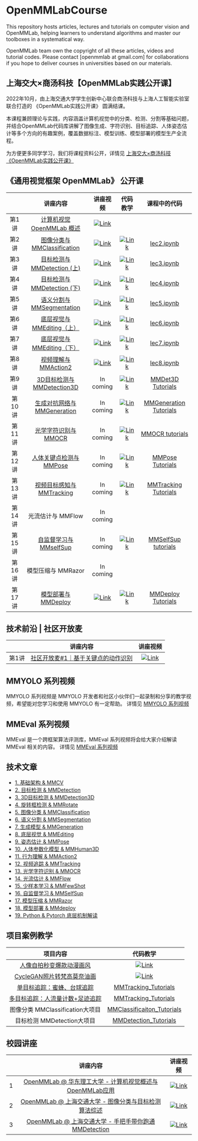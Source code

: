 # OpenMMLabCourse

This repository hosts articles, lectures and tutorials on computer vision and OpenMMLab, helping learners to understand algorithms and master our toolboxes in a systematical way.

OpenMMLab team own the copyright of all these articles, videos and tutorial codes. Please contact [openmmlab at gmail.com] for collaborations if you hope to deliver courses in universities based on our materials. 

## 上海交大×商汤科技【OpenMMLab实践公开课】

2022年10月，由上海交通大学学生创新中心联合商汤科技与上海人工智能实验室联合打造的 《OpenMMLab实践公开课》 圆满结课。

本课程兼顾理论与实践，内容涵盖计算机视觉中的分类、检测、分割等基础问题，并结合OpenMMLab代码库讲解了图像生成、字符识别、目标追踪、人体姿态估计等多个方向的有趣案例，覆盖数据标注、模型训练、模型部署的模型生产全流程。

为方便更多同学学习，我们将课程资料公开，详情见 [上海交大×商汤科技《OpenMMLab实践公开课》](./lecture_sjtu.md)

## 《通用视觉框架 OpenMMLab》 公开课

|        |                                               讲座内容                                                |                                                                          讲座视频                                                                          |                                                                          代码教学                                                                          |                                  课程中的代码                                  |
| :----: | :---------------------------------------------------------------------------------------------------: | :--------------------------------------------------------------------------------------------------------------------------------------------------------: | :--------------------------------------------------------------------------------------------------------------------------------------------------------: | :----------------------------------------------------------------------------: |
| 第1讲  |               [计算机视觉 OpenMMLab 概述](https://www.bilibili.com/video/BV1R341117FJ/)               |  [![Link](https://i1.hdslb.com/bfs/archive/24cc8148270f237cff0738fc8cd50557a6462de0.png@112w_63h_1c.webp)](https://www.bilibili.com/video/BV1R341117FJ/)   |                                                                                                                                                            |                                                                                |
| 第2讲  |              [图像分类与 MMClassification](https://www.bilibili.com/video/BV1J341127nQ/)              |  [![Link](https://i0.hdslb.com/bfs/archive/237b076c0fd87086827618ca95975d94656fb429.png@112w_63h_1c.webp)](https://www.bilibili.com/video/BV1J341127nQ/)   | [![Link](https://i0.hdslb.com/bfs/archive/237b076c0fd87086827618ca95975d94656fb429.png@112w_63h_1c.webp)](https://www.bilibili.com/video/BV1J341127nQ?p=7) |                         [lec2.ipynb](codes/lec2.ipynb)                         |
| 第3讲  |              [目标检测与 MMDetection (上)](https://www.bilibili.com/video/BV1Vv411A7ZM/)              |  [![Link](https://i0.hdslb.com/bfs/archive/8f4077f6572966b6d94726abeb8adb8531ad51b7.png@112w_63h_1c.webp)](https://www.bilibili.com/video/BV1Vv411A7ZM/)   | [![Link](https://i0.hdslb.com/bfs/archive/8f4077f6572966b6d94726abeb8adb8531ad51b7.png@112w_63h_1c.webp)](https://www.bilibili.com/video/BV1Vv411A7ZM?p=5) |                         [lec3.ipynb](codes/lec3.ipynb)                         |
| 第4讲  |              [目标检测与 MMDetection (下)](https://www.bilibili.com/video/BV1bM4y1g7Hf/)              |  [![Link](https://i2.hdslb.com/bfs/archive/0207b273dfe48d157cd00fe3ca2d9e20c1a86599.png@112w_63h_1c.webp)](https://www.bilibili.com/video/BV1bM4y1g7Hf/)   | [![Link](https://i2.hdslb.com/bfs/archive/0207b273dfe48d157cd00fe3ca2d9e20c1a86599.png@112w_63h_1c.webp)](https://www.bilibili.com/video/BV1bM4y1g7Hf?p=5) |                         [lec4.ipynb](codes/lec4.ipynb)                         |
| 第5讲  |               [语义分割与 MMSegmentation](https://www.bilibili.com/video/BV1944y1b76p/)               |  [![Link](https://i0.hdslb.com/bfs/archive/bedab4cff4ced7617ba1d118d7bd0cccd4a502f4.png@112w_63h_1c.webp)](https://www.bilibili.com/video/BV1944y1b76p/)   | [![Link](https://i0.hdslb.com/bfs/archive/bedab4cff4ced7617ba1d118d7bd0cccd4a502f4.png@112w_63h_1c.webp)](https://www.bilibili.com/video/BV1944y1b76p?p=5) |                         [lec5.ipynb](codes/lec5.ipynb)                         |
| 第6讲  |              [底层视觉与 MMEditing（上）](https://www.bilibili.com/video/BV1zq4y1o7ph/)               |  [![Link](https://i2.hdslb.com/bfs/archive/01d51d14a091e96f8c42031390f08f62cb18b699.png@112w_63h_1c.webp)](https://www.bilibili.com/video/BV1zq4y1o7ph/)   | [![Link](https://i2.hdslb.com/bfs/archive/01d51d14a091e96f8c42031390f08f62cb18b699.png@112w_63h_1c.webp)](https://www.bilibili.com/video/BV1zq4y1o7ph?p=5) |                         [lec6.ipynb](codes/lec6.ipynb)                         |
| 第7讲  |              [底层视觉与 MMEditing（下）](https://www.bilibili.com/video/BV1cQ4y167KL/)               |  [![Link](https://i0.hdslb.com/bfs/archive/3c314ffc38bced8002162319cb75f883b4694445.png@112w_63h_1c.webp)](https://www.bilibili.com/video/BV1cQ4y167KL/)   | [![Link](https://i0.hdslb.com/bfs/archive/3c314ffc38bced8002162319cb75f883b4694445.png@112w_63h_1c.webp)](https://www.bilibili.com/video/BV1cQ4y167KL?p=4) |                         [lec7.ipynb](codes/lec7.ipynb)                         |
| 第8讲  |                 [视频理解与 MMAction2](https://www.bilibili.com/video/BV1h34y1D7QH/)                  | [![Link](https://i0.hdslb.com/bfs/archive/a1c4b28840991f29c7acabdcbd39dc190f6af2c2.png@112w_63h_1c.webp)](https://www.bilibili.com/video/BV1h34y1D7QH?p=1) | [![Link](https://i0.hdslb.com/bfs/archive/a1c4b28840991f29c7acabdcbd39dc190f6af2c2.png@112w_63h_1c.webp)](https://www.bilibili.com/video/BV1h34y1D7QH?p=5) |                         [lec8.ipynb](codes/lec8.ipynb)                         |
| 第9讲  | [3D目标检测与 MMDetection3D](https://space.bilibili.com/1293512903/channel/collectiondetail?sid=895668) | In coming | [![Link](https://i1.hdslb.com/bfs/archive/c01d54b06e200a467c5b18b485972558a777b19b.jpg@112w_63h_1c.webp)](https://www.bilibili.com/video/BV1aG4y197is) |[MMDet3D Tutorials](codes/MMDet3d_tutorials)|
| 第10讲 | [生成对抗网络与 MMGeneration](https://space.bilibili.com/1900783/channel/collectiondetail?sid=367182) |                                                                         In coming                                                                         |  [![Link](https://i1.hdslb.com/bfs/archive/e0ea4767b305e98ce6039fe623e4cd184923a720.jpg@112w_63h_1c.webp)](https://www.bilibili.com/video/BV1bY4y147kz/)   | [MMGeneration Tutorials](https://github.com/TommyZihao/MMGeneration_Tutorials) |
| 第11讲 |    [光学字符识别与 MMOCR](https://space.bilibili.com/1900783/channel/collectiondetail?sid=292930)     |                                                                         In coming                                                                         |  [![Link](https://i0.hdslb.com/bfs/archive/bff12b73709666351d614fd5fb286767846b7108.jpg@112w_63h_1c.webp)](https://www.bilibili.com/video/BV1Ua411x7dB/)   |        [MMOCR tutorials](https://github.com/TommyZihao/MMOCR_tutorials)        |
| 第12讲 |   [人体关键点检测与 MMPose](https://space.bilibili.com/1900783/channel/collectiondetail?sid=552719)   |                                                                         In coming                                                                         |  [![Link](https://i1.hdslb.com/bfs/archive/94399ebc3f6cecc9545b83956b0a35e1046eaae2.jpg@112w_63h_1c.webp)](https://www.bilibili.com/video/BV16B4y1h7JS/)   |       [MMPose Tutorials](https://github.com/TommyZihao/MMPose_Tutorials)       |
| 第13讲 |  [视频目标感知与 MMTracking](https://space.bilibili.com/1900783/channel/collectiondetail?sid=356479)  |                                                                         In coming                                                                         |  [![Link](https://i1.hdslb.com/bfs/archive/0058cfa97c39341f8679fd58ef04651db2389c4e.jpg@112w_63h_1c.webp)](https://www.bilibili.com/video/BV1za411Y7Zm/)   |   [MMTracking Tutorials](https://github.com/TommyZihao/MMTracking_Tutorials)   |
| 第14讲 |                                           光流估计与 MMFlow                                           |                                                                         In coming                                                                         |                                                                                                                                                            |                                                                                |
| 第15讲 |  [自监督学习与 MMselfSup](https://space.bilibili.com/1293512903/channel/collectiondetail?sid=657287)  |                                                                         In coming                                                                         |   [![Link](https://i1.hdslb.com/bfs/archive/7e5e9a0571cbc98f043d6bc4050fb9e785c2606f.jpg@112w_63h_1c.webp)](https://www.bilibili.com/video/BV1hg411r7iK)   |                [MMSelfSup tutorials](codes/MMSelfSup_tutorials)                |
| 第16讲 |                                          模型压缩与 MMRazor                                           |                                                                         In coming                                                                         |                                                                                                                                                            |                                                                                |
| 第17讲 | [模型部署与 MMDeploy](https://www.bilibili.com/video/BV1Tx4y1F768) | [![Link](https://i0.hdslb.com/bfs/archive/3f9cc4f61e1a21afe24512664845a45c828c585f.jpg@112w_63h_1c.webp)](https://www.bilibili.com/video/BV1Tx4y1F768) | [![Link](https://i0.hdslb.com/bfs/archive/e1293f6073852c47cfae86f78e25eb384ed2a67e.jpg@112w_63h_1c.webp)](https://www.bilibili.com/video/BV1yX4y1X7jp) | [MMDeploy Tutorials](https://github.com/TommyZihao/MMDeploy_Tutorials) |

## 技术前沿 | 社区开放麦

|        |                                               讲座内容                                                |                                                                          讲座视频                                                                          |                                                           
| :----: | :---------------------------------------------------------------------------------------------------: | :--------------------------------------------------------------------------------------------------------------------------------------------------------: | 
| 第1讲  |          [社区开放麦#1｜基于关键点的动作识别](https://www.bilibili.com/video/BV1Yu411k7Be/?spm_id_from=333.999.0.0&vd_source=890cf2f1a179501ad9b6f301efd661f3)|[![Link](https://user-images.githubusercontent.com/79825482/233833325-50312b87-a930-4d55-b7f4-fa4da404b2dc.png@112w_63h_1c.webp)](https://www.bilibili.com/video/BV1Yu411k7Be/?spm_id_from=333.999.0.0&vd_source=890cf2f1a179501ad9b6f301efd661f3)  |                                                                                                                                                            |                                                                                |


## MMYOLO 系列视频

MMYOLO 系列视频是 MMYOLO 开发者和社区小伙伴们一起录制和分享的教学视频，希望能对您学习和使用 MMYOLO 有一定帮助。
详情见 [MMYOLO 系列视频](mmyolo.md)

## MMEval 系列视频

MMEval 是一个跨框架算法评测库，MMEval 系列视频将会给大家介绍解读 MMEval 相关的内容。
详情见 [MMEval 系列视频](mmeval.md)

## 技术文章

- [1. 基础架构 & MMCV](./articles.md/#1-基础架构--mmcv)
- [2. 目标检测 & MMDetection](./articles.md/#2-目标检测--mmdetection)
- [3. 3D目标检测 & MMDetection3D](./articles.md/#3-3d目标检测--mmdetection3d)
- [4. 旋转框检测 & MMRotate](./articles.md/#4-旋转框检测--mmrotate)
- [5. 图像分类 & MMClassification](./articles.md/#5-图像分类--mmclassification)
- [6. 语义分割 & MMSegmentation](./articles.md/#6-语义分割--mmsegmentation)
- [7. 生成模型 & MMGeneration](./articles.md/#7-生成模型--mmgeneration)
- [8. 底层视觉 & MMEditing](./articles.md/#8-底层视觉--mmediting)
- [9. 姿态估计 & MMPose](./articles.md/#9-姿态估计--mmpose)
- [10. 人体参数化模型 & MMHuman3D](./articles.md/#10-人体参数化模型--mmhuman3d)
- [11. 行为理解 & MMAction2](./articles.md/#11-行为理解--mmaction2)
- [12. 视频追踪 & MMTracking](./articles.md/#12-视频追踪--mmtracking)
- [13. 光学字符识别 & MMOCR](./articles.md/#13-光学字符识别--mmocr)
- [14. 光流估计 & MMFlow](./articles.md/#14-光流估计--mmflow)
- [15. 少样本学习 & MMFewShot](./articles.md/#15-少样本学习--mmfewshot)
- [16. 自监督学习 & MMSelfSup](./articles.md/#16-自监督学习--mmselfsup)
- [17. 模型压缩 & MMRazor](./articles.md/#17-模型压缩--mmrazor)
- [18. 模型部署 & MMdeploy](./articles.md/#18-模型部署--mmdeploy)
- [19. Python & Pytorch 底层机制解读](./articles.md/#19-python--pytorch-底层机制解读)



## 项目案例教学

|                                    项目内容                                    |                                                                        代码教学                                                                         |
| :----------------------------------------------------------------------------: | :-----------------------------------------------------------------------------------------------------------------------------------------------------: |
|    [人像自拍秒变爆款动漫画风](https://www.bilibili.com/video/BV1XL4y1g7in/)    | [![Link](https://i0.hdslb.com/bfs/archive/f9972114f65e0bc121619e51720680c461a7b913.jpg@112w_63h_1c.webp)](https://www.bilibili.com/video/BV1XL4y1g7in/) |
|   [CycleGAN照片转梵高莫奈油画](https://www.bilibili.com/video/BV1wv4y1T71F/)   | [![Link](https://i2.hdslb.com/bfs/archive/56a953accbb30ea29408a105aeb7dd406058e8f1.jpg@112w_63h_1c.webp)](https://www.bilibili.com/video/BV1wv4y1T71F/) |
|   [单目标追踪：蜜蜂、台球追踪](https://www.bilibili.com/video/BV1s44y1g75J)    |                                       [MMTracking_Tutorials](https://github.com/TommyZihao/MMTracking_Tutorials)                                        |
| [多目标追踪：人流量计数+足迹追踪](https://www.bilibili.com/video/BV1J3411M7KQ) |                                       [MMTracking_Tutorials](https://github.com/TommyZihao/MMTracking_Tutorials)                                        |
|                        图像分类 MMClassification大项目                         |                                 [MMClassificaiton_Tutorials](https://github.com/TommyZihao/MMClassification_Tutorials)                                  |
|                           目标检测 MMDetection大项目                           |                                      [MMDetection_Tutorials](https://github.com/TommyZihao/MMDetection_Tutorials)                                       |



## 校园讲座

|       |                                                 讲座内容                                                 |                                                                        讲座视频                                                                         |
| :---: | :------------------------------------------------------------------------------------------------------: | :-----------------------------------------------------------------------------------------------------------------------------------------------------: |
|   1   | [OpenMMLab @ 华东理工大学 - 计算机视觉概述与OpenMMLab应用](https://www.bilibili.com/video/BV1Gb4y1B7D4/) | [![Link](https://i1.hdslb.com/bfs/archive/ddd84ad01eb96ad12a272d345d4de3d16d12295b.jpg@112w_63h_1c.webp)](https://www.bilibili.com/video/BV1Gb4y1B7D4/) |
|   2   |  [OpenMMLab @ 上海交通大学 - 图像分类与目标检测算法综述](https://www.bilibili.com/video/BV1ou411k7fD/)   | [![Link](https://i1.hdslb.com/bfs/archive/c8356c5400de7ba50f32a2e26e8c77563e46e353.png@112w_63h_1c.webp)](https://www.bilibili.com/video/BV1ou411k7fD/) |
|   3   |   [OpenMMLab @ 上海交通大学 - 手把手带你跑通MMDetection](https://www.bilibili.com/video/BV1NL4y1c7ki/)   | [![Link](https://i1.hdslb.com/bfs/archive/c8356c5400de7ba50f32a2e26e8c77563e46e353.png@112w_63h_1c.webp)](https://www.bilibili.com/video/BV1NL4y1c7ki/) |
